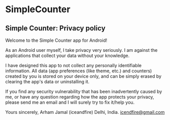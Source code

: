 # SimpleCounter
## Simple Counter: Privacy policy

Welcome to the Simple Counter app for Android!

As an Android user myself, I take privacy very seriously. I am against the applications that collect your data without your knowledge.

I have designed this app to not collect any personally identifiable information. All data (app preferences (like theme, etc.) and counters) created by you is stored on your device only, and can be simply erased by clearing the app's data or uninstalling it.

If you find any security vulnerability that has been inadvertently caused by me, or have any question regarding how the app protects your privacy, please send me an email and I will surely try to fix it/help you.

Yours sincerely,
Arham Jamal (iceandfire)
Delhi, India.
icendfire@gmail.com
